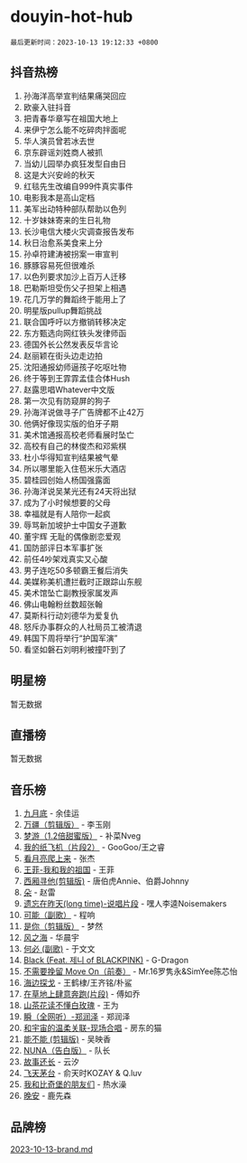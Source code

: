 # douyin-hot-hub

`最后更新时间：2023-10-13 19:12:33 +0800`

## 抖音热榜

1. 孙海洋高举宣判结果痛哭回应
1. 欧豪入驻抖音
1. 把青春华章写在祖国大地上
1. 来伊宁怎么能不吃碎肉拌面呢
1. 华人演员曾若冰去世
1. 京东辟谣刘姓商人被抓
1. 当幼儿园举办疯狂发型自由日
1. 这是大兴安岭的秋天
1. 红毯先生改编自999件真实事件
1. 电影我本是高山定档
1. 美军出动特种部队帮助以色列
1. 十岁妹妹寄来的生日礼物
1. 长沙电信大楼火灾调查报告发布
1. 秋日治愈系美食来上分
1. 孙卓符建涛被拐案一审宣判
1. 豚豚容易死但很难杀
1. 以色列要求加沙上百万人迁移
1. 巴勒斯坦受伤父子担架上相遇
1. 花几万学的舞蹈终于能用上了
1. 明星版pullup舞蹈挑战
1. 联合国呼吁以方撤销转移决定
1. 东方甄选向网红铁头发律师函
1. 德国外长公然发表反华言论
1. 赵丽颖在街头边走边拍
1. 沈阳通报幼师逼孩子吃呕吐物
1. 终于等到王霏霏孟佳合体Hush
1. 赵露思唱Whatever中文版
1. 第一次见有防窥屏的狗子
1. 孙海洋说做寻子广告牌都不止42万
1. 他俩好像现实版的伯牙子期
1. 美术馆通报高校老师看展时坠亡
1. 高校有自己的林俊杰和邓紫棋
1. 杜小华得知宣判结果被气晕
1. 所以哪里能入住苞米乐大酒店
1. 碧桂园创始人杨国强露面
1. 孙海洋说吴某光还有24天将出狱
1. 成为了小时候想要的父母
1. 幸福就是有人陪你一起疯
1. 辱骂新加坡护士中国女子道歉
1. 董宇辉 无耻的偶像剧恋爱观
1. 国防部评日本军事扩张
1. 前任4吵架戏真实又心酸
1. 男子连吃50多顿霸王餐后消失
1. 美媒称美机遭拦截时正跟踪山东舰
1. 美术馆坠亡副教授家属发声
1. 佛山电翰粉丝数超张翰
1. 莫斯科行动刘德华为爱复仇
1. 怒斥办事群众的人社局员工被清退
1. 韩国下周将举行“护国军演”
1. 看坚如磐石刘明利被撞吓到了

## 明星榜

暂无数据

## 直播榜

暂无数据

## 音乐榜

1. [九月底](https://sf6-cdn-tos.douyinstatic.com/obj/tos-cn-ve-2774/oMfewG4PDTFhF8iz3OGQ7ABH5i6fCgnMaoCbzZ) - 余佳运
1. [万疆（剪辑版）](https://sf3-cdn-tos.douyinstatic.com/obj/tos-cn-ve-2774/ooG7oVgFlDTelKCjCsTTobQvbdtj1BBQXnfZd8) - 李玉刚
1. [梦游（1.2倍甜蜜版）](https://sf3-cdn-tos.douyinstatic.com/obj/tos-cn-ve-2774/o4gyAUm8hwufoEABmwVIiQtHsFuGzAEEWtNMzo) - 补菜Nveg
1. [我的纸飞机（片段2）](https://sf6-cdn-tos.douyinstatic.com/obj/tos-cn-ve-2774/oM2ZrKcg2CD5AeRB2gkeXOFB1IxAGJdZPazYHf) - GooGoo/王之睿
1. [看月亮爬上来](https://sf6-cdn-tos.douyinstatic.com/obj/tos-cn-ve-2774/356c324112764016b25295e535f2daf0) - 张杰
1. [王菲-我和我的祖国](https://sf6-cdn-tos.douyinstatic.com/obj/tos-cn-ve-2774/3ef0f373017541e18566595c96123cab) - 王菲
1. [西厢寻他(剪辑版)](https://sf3-cdn-tos.douyinstatic.com/obj/tos-cn-ve-2774/oUsAVfAQKlRNxEv5qxvIB8o5qmIWUcXbzJKJhw) - 唐伯虎Annie、伯爵Johnny
1. [朵](https://sf3-cdn-tos.douyinstatic.com/obj/tos-cn-ve-2774/932f5bdfcd7c47b880525e92ab8a4999) - 赵雷
1. [遗忘在昨天(long time)-说唱片段](https://sf6-cdn-tos.douyinstatic.com/obj/tos-cn-ve-2774/oIynqctDJIzUJY3Q2CeIFe5nA2gC7DS2bfZamd) - 嘿人李逵Noisemakers
1. [可能（副歌）](https://sf3-cdn-tos.douyinstatic.com/obj/tos-cn-ve-2774/cde1731888894259b333569393c2fb51) - 程响
1. [是你（剪辑版）](https://sf3-cdn-tos.douyinstatic.com/obj/tos-cn-ve-2774/46019dae783c4c969944217fe1cfafc4) - 梦然
1. [风之海](https://sf3-cdn-tos.douyinstatic.com/obj/tos-cn-ve-2774/oInqZ2gFbCQvB6wZNnZlJpBcfDBQ8t1e1XwYAi) - 华晨宇
1. [何必 (副歌)](https://sf3-cdn-tos.douyinstatic.com/obj/tos-cn-ve-2774/okuRVVnhXysQOM6IEAfyBsgzwvoF7Az6tNiWDB) - 于文文
1. [Black (Feat. 제니 of BLACKPINK)](https://sf3-cdn-tos.douyinstatic.com/obj/tos-cn-ve-2774/2eb92e2debbe4fe0a552bc099aef7f28) - G-Dragon
1. [不需要挽留 Move On（前奏）](https://sf6-cdn-tos.douyinstatic.com/obj/tos-cn-ve-2774/ooCBhgCCkF4nExzQL9WZSUbitfA8IsDkgQIYhe) - Mr.16罗隽永&SimYee陈芯怡
1. [海边探戈](https://sf3-cdn-tos.douyinstatic.com/obj/tos-cn-ve-2774/os9gE0VQCGqt6VQkZDyBBYvfSDY0QFe3vVmubn) - 王鹤棣/王齐铭/朴鲨
1. [在草地上肆意奔跑(片段)](https://sf6-cdn-tos.douyinstatic.com/obj/tos-cn-ve-2774/8831d494742f45dabdfa8adb8b817259) - 傅如乔
1. [山茶花读不懂白玫瑰](https://sf6-cdn-tos.douyinstatic.com/obj/tos-cn-ve-2774/osfn8B7DktrRHEPJgPCfDbw7QDQEkwC16BxZg9) - 王为
1. [瞬（全网听）-郑润泽](https://sf3-cdn-tos.douyinstatic.com/obj/tos-cn-ve-2774/o4Vb9eJZClCZTnRQYy0BRSeHGrDtrkrQgIBvQt) - 郑润泽
1. [和宇宙的温柔关联-现场合唱](https://sf6-cdn-tos.douyinstatic.com/obj/tos-cn-ve-2774/o0hONGDYQBgk0e5bqDeQOonVmncA6tC2nBwZLT) - 房东的猫
1. [能不能 (剪辑版)](https://sf6-cdn-tos.douyinstatic.com/obj/tos-cn-ve-2774/fc4a6c45b4a34277ba4088e1d7fdff98) - 吴映香
1. [NUNA（告白版）](https://sf6-cdn-tos.douyinstatic.com/obj/tos-cn-ve-2774/a65828cbd8ce41a78a430a58b49f4feb) - 队长
1. [故事还长](https://sf6-cdn-tos.douyinstatic.com/obj/tos-cn-ve-2774/30a26758c8594f0ab81ac675c33ee2c5) - 云汐
1. [飞天茅台](https://sf3-cdn-tos.douyinstatic.com/obj/tos-cn-ve-2774/o4GhTV5kIuMWmC2Ai1WzNglssgBfQaqQCSLxUU) - 俞天时KOZAY & Q.luv
1. [我和比奇堡的朋友们](https://sf6-cdn-tos.douyinstatic.com/obj/tos-cn-ve-2774/f0505db981ea4a6d91453a15924a82aa) - 热水澡
1. [晚安](https://sf3-cdn-tos.douyinstatic.com/obj/tos-cn-ve-2774/a724c5e224464218839820f4e4fd632f) - 鹿先森

## 品牌榜

[2023-10-13-brand.md](2023-10-13-brand.md)
